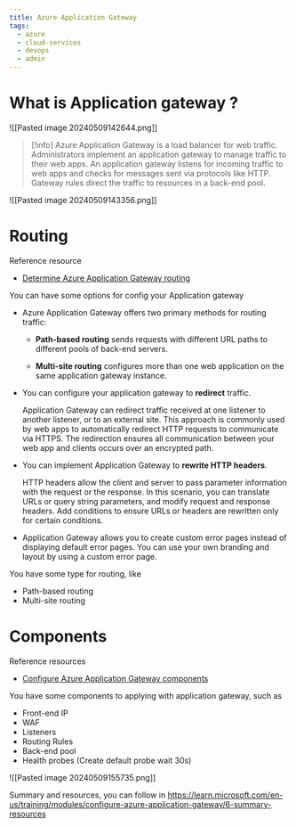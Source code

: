 ```yaml
---
title: Azure Application Gateway
tags:
  - azure
  - cloud-services
  - devops
  - admin
---
```

# What is Application gateway ?

![[Pasted image 20240509142644.png]]

>[!info]
>Azure Application Gateway is a load balancer for web traffic. Administrators implement an application gateway to manage traffic to their web apps. An application gateway listens for incoming traffic to web apps and checks for messages sent via protocols like HTTP. Gateway rules direct the traffic to resources in a back-end pool.

![[Pasted image 20240509143356.png]]

# Routing

Reference resource

- [Determine Azure Application Gateway routing](https://learn.microsoft.com/en-us/training/modules/configure-azure-application-gateway/3-determine-routing)

You can have some options for config your Application gateway

- Azure Application Gateway offers two primary methods for routing traffic:
    
    - **Path-based routing** sends requests with different URL paths to different pools of back-end servers.
        
    - **Multi-site routing** configures more than one web application on the same application gateway instance.
        
- You can configure your application gateway to **redirect** traffic.

	Application Gateway can redirect traffic received at one listener to another listener, or to an external site. This approach is commonly used by web apps to automatically redirect HTTP requests to communicate via HTTPS. The redirection ensures all communication between your web app and clients occurs over an encrypted path.
    
- You can implement Application Gateway to **rewrite HTTP headers**.
    
    HTTP headers allow the client and server to pass parameter information with the request or the response. In this scenario, you can translate URLs or query string parameters, and modify request and response headers. Add conditions to ensure URLs or headers are rewritten only for certain conditions.
    
- Application Gateway allows you to create custom error pages instead of displaying default error pages. You can use your own branding and layout by using a custom error page.

You have some type for routing, like 

- Path-based routing
- Multi-site routing

# Components

Reference resources

- [Configure Azure Application Gateway components](https://learn.microsoft.com/en-us/training/modules/configure-azure-application-gateway/4-app-gateway-components)

You have some components to applying with application gateway, such as

- Front-end IP 
- WAF
- Listeners
- Routing Rules
- Back-end pool
- Health probes (Create default probe wait 30s)

![[Pasted image 20240509155735.png]]

Summary and resources, you can follow in https://learn.microsoft.com/en-us/training/modules/configure-azure-application-gateway/6-summary-resources